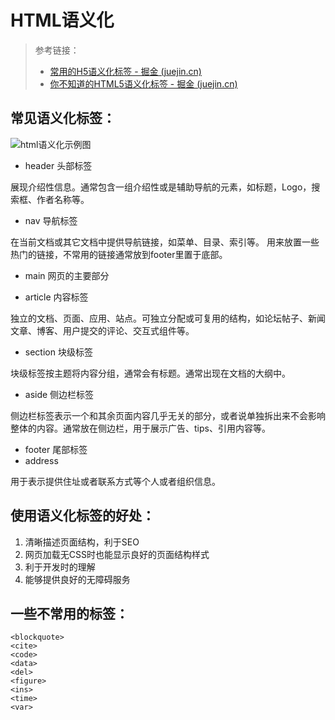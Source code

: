 # HTML语义化

> 参考链接：
>
> - [常用的H5语义化标签 - 掘金 (juejin.cn)](https://juejin.cn/post/7035258088311488526)
> - [你不知道的HTML5语义化标签 - 掘金 (juejin.cn)](https://juejin.cn/post/6990572224637992996)

## 常见语义化标签：

![html语义化示例图](https://picgo-junfuchang.oss-cn-hangzhou.aliyuncs.com/imgs/html%E8%AF%AD%E4%B9%89%E5%8C%96%E7%A4%BA%E4%BE%8B%E5%9B%BE.webp)

- header 头部标签

展现介绍性信息。通常包含一组介绍性或是辅助导航的元素，如标题，Logo，搜索框、作者名称等。

- nav 导航标签

在当前文档或其它文档中提供导航链接，如菜单、目录、索引等。 用来放置一些热门的链接，不常用的链接通常放到footer里置于底部。

- main 网页的主要部分

- article 内容标签

独立的文档、页面、应用、站点。可独立分配或可复用的结构，如论坛帖子、新闻文章、博客、用户提交的评论、交互式组件等。

- section 块级标签

块级标签按主题将内容分组，通常会有标题。通常出现在文档的大纲中。

- aside 侧边栏标签

侧边栏标签表示一个和其余页面内容几乎无关的部分，或者说单独拆出来不会影响整体的内容。通常放在侧边栏，用于展示广告、tips、引用内容等。

- footer 尾部标签
- address 

用于表示提供住址或者联系方式等个人或者组织信息。



## 使用语义化标签的好处：

1. 清晰描述页面结构，利于SEO
2. 网页加载无CSS时也能显示良好的页面结构样式
3. 利于开发时的理解
4. 能够提供良好的无障碍服务



## 一些不常用的标签：

~~~
<blockquote>
<cite>
<code>
<data>
<del>
<figure>
<ins>
<time>
<var>
~~~

